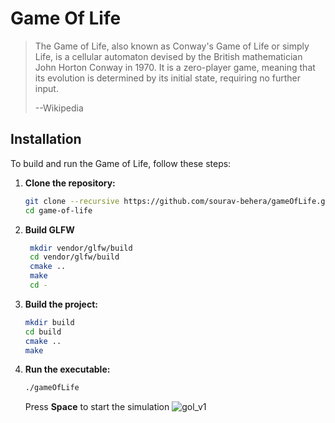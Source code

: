 # Game Of Life

> The Game of Life, also known as Conway's Game of Life or simply Life, is a cellular automaton devised by the British mathematician John Horton Conway in 1970. It is a zero-player game, meaning that its evolution is determined by its initial state, requiring no further input.
>  
> --Wikipedia

## Installation

To build and run the Game of Life, follow these steps:

1. **Clone the repository:**
    ```sh
    git clone --recursive https://github.com/sourav-behera/gameOfLife.gl.git game-of-life
    cd game-of-life
    ```
2. **Build GLFW**
   ```sh
    mkdir vendor/glfw/build
    cd vendor/glfw/build
    cmake ..
    make
    cd -

   ```
3. **Build the project:**
    ```sh
    mkdir build
    cd build
    cmake ..
    make
    ```

4. **Run the executable:**
    ```sh
    ./gameOfLife
    ```
    Press **Space** to start the simulation
![gol_v1](https://github.com/user-attachments/assets/60ae4f34-b05c-46bf-82fb-06819e394657)
